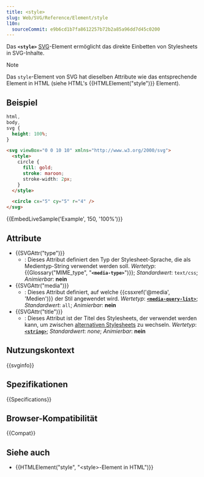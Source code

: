 ```yaml
---
title: <style>
slug: Web/SVG/Reference/Element/style
l10n:
  sourceCommit: e9b6cd1b7fa8612257b72b2a85a96dd7d45c0200
---
```


Das **`<style>`** [SVG](/de/docs/Web/SVG)-Element ermöglicht das direkte Einbetten von Stylesheets in SVG-Inhalte.

> [!NOTE]
> Das `style`-Element von SVG hat dieselben Attribute wie das entsprechende Element in HTML (siehe HTML's {{HTMLElement("style")}} Element).

## Beispiel

```css hidden
html,
body,
svg {
  height: 100%;
}
```

```html
<svg viewBox="0 0 10 10" xmlns="http://www.w3.org/2000/svg">
  <style>
    circle {
      fill: gold;
      stroke: maroon;
      stroke-width: 2px;
    }
  </style>

  <circle cx="5" cy="5" r="4" />
</svg>
```

{{EmbedLiveSample('Example', 150, '100%')}}

## Attribute

- {{SVGAttr("type")}}
  - : Dieses Attribut definiert den Typ der Stylesheet-Sprache, die als Medientyp-String verwendet werden soll.
    _Wertetyp_: {{Glossary("MIME_type", "**`<media-type>`**")}}; _Standardwert_: `text/css`; _Animierbar_: **nein**
- {{SVGAttr("media")}}
  - : Dieses Attribut definiert, auf welche {{cssxref('@media', 'Medien')}} der Stil angewendet wird.
    _Wertetyp_: [**`<media-query-list>`**](/de/docs/Web/CSS/@media#syntax); _Standardwert_: `all`; _Animierbar_: **nein**
- {{SVGAttr("title")}}
  - : Dieses Attribut ist der Titel des Stylesheets, der verwendet werden kann, um zwischen [alternativen Stylesheets](/de/docs/Web/HTML/Reference/Attributes/rel/alternate_stylesheet) zu wechseln.
    _Wertetyp_: [**`<string>`**](/de/docs/Web/CSS/string); _Standardwert_: _none_; _Animierbar_: **nein**

## Nutzungskontext

{{svginfo}}

## Spezifikationen

{{Specifications}}

## Browser-Kompatibilität

{{Compat}}

## Siehe auch

- {{HTMLElement("style", "&lt;style&gt;-Element in HTML")}}
